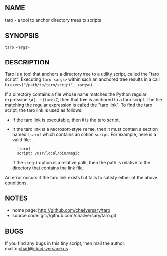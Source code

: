 NAME
----
taro - a tool to anchor directory trees to scripts

SYNOPSIS
---------
`taro <args>`

DESCRIPTION
-----------
Taro is a tool that anchors a directory tree to a utility script, called the
"taro script". Executing `taro <args>` within such an anchored tree results in
a call to `execv("/path/to/taro/script", <args>)`.

If a directory contains a file whose name matches the Python regular
expression `\A[._+]taro\Z`, then that tree is anchored to a taro script. The
file matching the regular expression is called the "taro link". To find the
taro script, the taro link is used as follows:

- If the taro link is executable, then it is the taro script.
- If the taro link is a Microsoft-style ini file, then it must contain
  a section named `[taro]` which contains an option `script`. For example,
  here is a valid file:

        [taro]
        script: /usr/local/bin/magic

  If the `script` option is a relative path, then the path is relative to the
  directory that contains the link file.

An error occurs if the taro link exists but fails to satisfy either of the
above conditions.

NOTES
-----
- home page: http://github.com/chadversary/taro
- source code: git://github.com/chadversary/taro.git

BUGS
----
If you find any bugs in this tiny script, then mail the author:
mailto:chad@chad-versace.us
